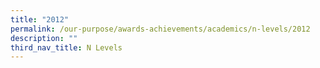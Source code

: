 ```yaml
---
title: "2012"
permalink: /our-purpose/awards-achievements/academics/n-levels/2012
description: ""
third_nav_title: N Levels
---
```

